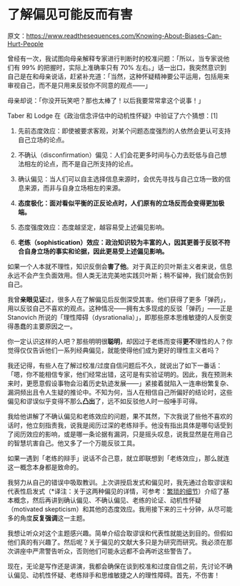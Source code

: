 # 了解偏见可能反而有害

原文：https://www.readthesequences.com/Knowing-About-Biases-Can-Hurt-People

曾经有一次，我试图向母亲解释专家进行判断时的校准问题：「所以，当专家说他们有 99% 的把握时，实际上准确率只有 70% 左右。」话一出口，我突然意识到自己是在和母亲说话，赶紧补充道：「当然，这种怀疑精神要公平运用，包括用来审视自己，而不是只用来反驳你不同意的观点——」

母亲却说：「你没开玩笑吧？那也太棒了！以后我要常常拿这个说事！」

Taber 和 Lodge 在《政治信念评估中的动机性怀疑》中验证了六个猜想：[1]

1. 先前态度效应：即使被要求客观，对某个问题态度强烈的人依然会更认可支持自己立场的论点。

2. 不确认（disconfirmation）偏见：人们会花更多时间与心力去贬低与自己想法相左的论点，而不是自己所支持的论点。

3. 确认偏见：当人们可以自主选择信息来源时，会优先寻找与自己立场一致的信息来源，而非与自身立场相左的来源。

4. **态度极化：面对看似平衡的正反论点时，人们原有的立场反而会变得更加极端。**

5. 态度强度效应：态度越坚定，越容易受上述偏见影响。

6. **老练（sophistication）效应：政治知识较为丰富的人，因其更善于反驳不符合自身立场的事实和论据，因此更易受上述偏见影响。**

如果一个人本就不理性，知识反倒会**害了他**。对于真正的贝叶斯主义者来说，信息永远不会产生负面效用。但人类无法完美地实践贝叶斯；稍不留神，我们就会伤到自己。

我曾**亲眼见证**过，很多人在了解偏见后反倒深受其害。他们获得了更多「弹药」，用以反驳自己不喜欢的观点。这种情况——拥有太多现成的反驳「弹药」——正是 Stanovich 所说的「理性障碍（dysrationalia）」，即那些原本思维敏捷的人反倒变得愚蠢的主要原因之一。

你一定认识这样的人吧？那些明明很**聪明**，却因过于老练而变得**更不**理性的人？你觉得仅仅告诉他们一系列经典偏见，就能使得他们成为更好的理性主义者吗？

我还记得，有些人在了解过校准/过度自信问题后不久，就说出了如下一番话：「嗯，你不能相信专家，他们经常出错，这可是有实验证明的。因此，我在预测未来时，更愿意假设事物会沿着历史轨迹发展——」紧接着就陷入一连串纷繁复杂、漏洞频出且令人生疑的推论中。不知为何，当人在相信自己所偏好的结论时，这些偏见和谬误似乎变得不那么**凸出**了，远不如反驳他人时一般唾手可得。

我给他讲解了不确认偏见和老练效应的问题，果不其然，下次我说了些他不喜欢的话时，他立刻指责我，说我是阅历过深的老练辩手。他没有指出具体是哪句话受到了阅历效应的影响，或是哪一条论据有漏洞，只是摇头叹息，说我显然是在用自己的智慧坑害自己。他又多了一个万能反驳工具。

如果一遇到「老练的辩手」说话不合己意，就立即联想到「老练效应」，那么就连这一概念本身都是致命的。

我努力从自己的错误中吸取教训。上次讲授启发式和偏见时，我先通过合取谬误和代表性启发式（*译注：关于这两种偏见的详情，可参考：[繁琐的细节](https://hpmor.xyz/ai2zb_6/)）介绍了基本概念，然后再讲到确认偏见、不确认偏见、老练的论证、动机性怀疑（motivated skepticism）和其他的态度效应。我用接下来的三十分钟，从尽可能多的角度**反复强调**这一主题。

我想让听众对这个主题感兴趣。简单介绍合取谬误和代表性就能达到目的。但假如他们真的有兴趣了。然后呢？关于偏见的文献大多只是为研究而研究。我必须在那次讲座中严肃警告听众，否则他们可能永远都不会再听这些警告了。

现在，无论是写作还是讲演，我都会确保在谈到校准和过度自信之前，先讨论不确认偏见、动机性怀疑、老练辩手和思维敏捷之人的理性障碍。首先，不伤害！